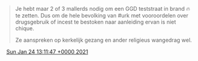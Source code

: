 > Je hebt maar 2 of 3 mallerds nodig om een GGD teststraat in brand 🔥 te zetten\. Dus om de hele bevolking van \#urk met vooroordelen over drugsgebruik of incest te bestoken naar aanleiding ervan is niet chique\.   
>   
> Ze aanspreken op kerkelijk gezang en ander religieus wangedrag wel\.

<img src="../../media/tweet.ico" width="12" /> [Sun Jan 24 13:11:47 +0000 2021](https://twitter.com/DromerDenker/status/1353329650626404353)